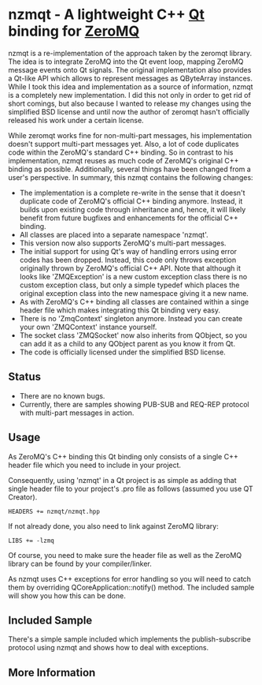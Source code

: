 nzmqt - A lightweight C++ [Qt][] binding for [ZeroMQ][]
======================================================

nzmqt is a re-implementation of the approach taken by the zeromqt library. The idea 
is to integrate ZeroMQ into the Qt event loop, mapping ZeroMQ message events onto 
Qt signals. The original implementation also provides a Qt-like API
which allows to represent messages as QByteArray instances. While I took this idea
and implementation as a source of information, nzmqt is a completely new implementation.
I did this not only in order to get rid of short comings, but also because I wanted
to release my changes using the simplified BSD license and until now the author of
zeromqt hasn't officially released his work under a certain license.

While zeromqt works fine for non-multi-part messages, his implementation doesn't
support multi-part messages yet. Also, a lot of code duplicates code within the
ZeroMQ's standard C++ binding. So in contrast to his implementation, nzmqt reuses
as much code of ZeroMQ's original C++ binding as possible. Additionally, several
things have been changed from a user's perspective. In summary, this nzmqt contains
the following changes:

* The implementation is a complete re-write in the sense that it doesn't duplicate code
of ZeroMQ's official C++ binding anymore. Instead, it builds upon existing code
through inheritance and, hence, it will likely benefit from future bugfixes and
enhancements for the official C++ binding.
* All classes are placed into a separate namespace 'nzmqt'.
* This version now also supports ZeroMQ's multi-part messages.
* The initial support for using Qt's way of handling errors using error codes 
has been dropped. Instead, this code only throws exception originally thrown
by ZeroMQ's official C++ API. Note that although it looks like 'ZMQException'
is a new custom exception class there is no custom exception class, but only
a simple typedef which places the original exception class into the new
namespace giving it a new name.
* As with ZeroMQ's C++ binding all classes are contained within a singe header
file which makes integrating this Qt binding very easy.
* There is no 'ZmqContext' singleton anymore. Instead you can create your
own 'ZMQContext' instance yourself.
* The socket class 'ZMQSocket' now also inherits from QObject, so you can
add it as a child to any QObject parent as you know it from Qt.
* The code is officially licensed under the simplified BSD license.

Status
------

* There are no known bugs.
* Currently, there are samples showing PUB-SUB and REQ-REP protocol with multi-part messages in action.

Usage
-----

As ZeroMQ's C++ binding this Qt binding only consists of a single C++ header file
which you need to include in your project.

Consequently, using 'nzmqt' in a Qt project is as simple as adding that single header
file to your project's .pro file as follows (assumed you use QT Creator).

    HEADERS += nzmqt/nzmqt.hpp

If not already done, you also need to link against ZeroMQ library:

    LIBS += -lzmq

Of course, you need to make sure the header file as well as the ZeroMQ library
can be found by your compiler/linker.

As nzmqt uses C++ exceptions for error handling so you will need to catch them
by overriding QCoreApplication::notify() method. The included sample will
show you how this can be done. 

Included Sample
---------------

There's a simple sample included which implements the publish-subscribe protocol
using nzmqt and shows how to deal with exceptions.

More Information
----------------

[nzmqt]:   https://github.com/jonnydee/nzmqt "https://github.com/jonnydee/nzmqt"

[Qt]:     http://qt.nokia.com/ "Qt"
[ZeroMQ]: http://zeromq.com/   "ZeroMQ"
